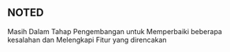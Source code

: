 ## NOTED

Masih Dalam Tahap Pengembangan untuk Memperbaiki beberapa kesalahan dan Melengkapi Fitur yang direncakan
